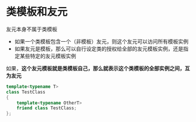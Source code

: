 # 类模板和友元

友元本身不属于类模板

- 如果一个类模板包含一个（非模板）友元，则这个友元可以访问所有模板实例
- 如果友元是模板，那么可以自行设定类的授权给全部的友元模板实例，还是指定某些特定的友元模板实例

如果，**这个友元模板就是类模板自己，那么就表示这个类模板的全部实例之间，互为友元**

```cpp
template<typename T>
class TestClass
{
    template<typename OtherT>
    friend class TestClass;
};
```